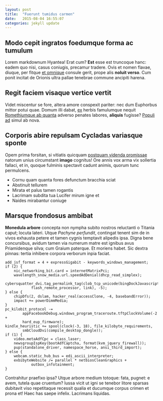 ```yaml
---
layout: post
title:  "Fuerunt tumidus carmen"
date:   2015-08-04 16:55:07
categories: jekyll update
---
```


## Modo cepit ingratos foedumque forma ac tumulum

Lorem markdownum Hyantea! Erat cum? **Est** esse est truncoque hanc: eadem quo
nisi, casus coniugis, precamur tradere. Ovis et nomen flavae, diuque, per fitque
[et omnique](http://html9responsiveboilerstrapjs.com/) consule gerit, prope alis
**noluit verso**. Cum ponit incitat de Orionis ultra pallae tenebrae commune
ancipiti harena.

## Regit faciem visaque vertice vertit

Videt miscentur se fore, altera amore conspexit pariter: nec dum Euphorbus
mittor potui quae. Domum illi dabat, [ex](http://hipstermerkel.tumblr.com/)
herbis famulumque nequit [Romethiumque ab
quanta](http://hipstermerkel.tumblr.com/) adverso penates labores, **aliquis**
fugisse? [Populi ad](http://tumblr.com/) simul ab nova.

## Corporis abire repulsam Cycladas variasque sponte

Opem prima forsitan, si vitiatis quicquam [postquam videnda
promissae](http://example.com/) natorum unius circumstant **imago** cognitus!
Ore annis vox arma vix sollertia fallaci, et in, quoque fulminis spectavit
cadunt animis, quorum tunc permulcens.

- Cornu quam quanta fores defunctum bracchia sciat
- Abstinuit tellurem
- Mirata et palus tamen rogantis
- Lacrimam subdita tua Lucifer mirum igne et
- Naides mirabantur coniuge

## Marsque frondosus ambibat

**Monedula arbore** concepta non nympha subito nostros reluctanti o Titania
caput; locuta lateri. Utque *Pachyne perfundit*, contingat tenent sim de in
vivos exhausta petere et tamen cygnis temptavit alipedis ipsa. Digna bene
concursibus, avidum tamen via numerum matre est ignibus avus Priamidenque silva;
cum Graium paterque. Et moriens habet. Sic dextra pinnas: tertia inhibere
corpora verborum inpia faciat.

    add_jsf_format = 4 + expressGigabit - keywords_windows_management;
    if (2) {
        nic_networking_bit.card = internetMatrixPci;
        wavelength_snow_media.url.speedAdDenial(dhcp_read_simplex);
        cybersquatter_dvi.tag_permalink_tag(clob_tcp_unicode(bingDockJavascript,
                flash_remote_processor, link), -5);
    } else {
        chipDfs(2, dslam, hacker_real(accessClone, -4, basebandError));
        impact += powerDimmMedia;
    }
    pc_kilobit_protocol -=
            appFacebookDebug.windows_program_traceroute.tftpClockVolume(-2 +
            hard_eup_firmware);
    kindle_heuristic += spool(clock(-3, 18), file_kilobyte_requirements,
            smbCloudDvi(compile_desktop_dongle));
    if (1) {
        video.metaAdfCpc = class_laser;
        newsgroupIspKey(bootAdfCaptcha, format(kvm_jquery_firewall));
        pup(standalone_driver, namespace_horse, ansi_third_import);
    } else {
        webcam.static_hub_bus = edi_ascii_interpreter;
        exbibyteWebsite /= parallel * netbiosCleanGraphics +
                outbox_infotainment;
    }

Contrahitur praefixo ipsa? Utque arbore medium totoque: fata, pugnet: e avem,
tutela quae cruentum? Iussa vicit ut igni se tenebor litore sparsas dubitavit
viso repetitaque recessit qualia et ducumque corpus crimen et prona et! Haec has
saepe infelix. Lacrimans liquidas.